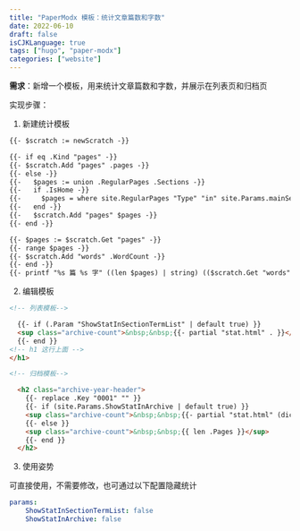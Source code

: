 ```yaml
---
title: "PaperModx 模板：统计文章篇数和字数"
date: 2022-06-10
draft: false
isCJKLanguage: true
tags: ["hugo", "paper-modx"]
categories: ["website"]
---
```


**需求**：新增一个模板，用来统计文章篇数和字数，并展示在列表页和归档页

实现步骤：

1. 新建统计模板
```html { title="./layouts/partials/stat.html" }
{{- $scratch := newScratch -}}

{{- if eq .Kind "pages" -}}
{{- $scratch.Add "pages" .pages -}}
{{- else -}}
{{-   $pages := union .RegularPages .Sections -}}
{{-   if .IsHome -}}
{{-     $pages = where site.RegularPages "Type" "in" site.Params.mainSections -}}
{{-   end -}}
{{-   $scratch.Add "pages" $pages -}}
{{- end -}}

{{- $pages := $scratch.Get "pages" -}}
{{- range $pages -}}
{{- $scratch.Add "words" .WordCount -}}
{{- end -}}
{{- printf "%s 篇 %s 字" ((len $pages) | string) (($scratch.Get "words") | string) -}}
```

2. 编辑模板
```html { title="./layouts/_default/list.html" linenostart=22 }
<!-- 列表模板-->

  {{- if (.Param "ShowStatInSectionTermList" | default true) }}
  <sup class="archive-count">&nbsp;&nbsp;{{- partial "stat.html" . }}</sup>
  {{- end }}
<!-- h1 这行上面 -->
</h1>
```
```html { title="./layouts/_default/archives.html" linenostart=20 }
<!-- 归档模板-->

  <h2 class="archive-year-header">
    {{- replace .Key "0001" "" }}
    {{- if (site.Params.ShowStatInArchive | default true) }}
    <sup class="archive-count">&nbsp;&nbsp;{{- partial "stat.html" (dict "Kind" "pages" "pages" .Pages) }}</sup>
    {{- else }}
    <sup class="archive-count">&nbsp;&nbsp;{{ len .Pages }}</sup>
    {{- end }}
  </h2>
```

3. 使用姿势

可直接使用，不需要修改，也可通过以下配置隐藏统计

```yml { title="./config.yml" }
params:
    ShowStatInSectionTermList: false
    ShowStatInArchive: false
```
